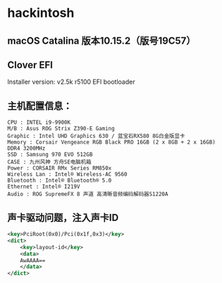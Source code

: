 # hackintosh



## macOS Catalina 版本10.15.2（版号19C57）



## Clover EFI

Installer version: v2.5k r5100 EFI bootloader



## 主机配置信息：

```
CPU : INTEL i9-9900K
M/B : Asus ROG Strix Z390-E Gaming
Graphic : Intel UHD Graphics 630 / 蓝宝石RX580 8G白金版显卡
Memory : Corsair Vengeance RGB Black PRO 16GB (2 x 8GB + 2 x 16GB) DDR4 3200MHz
SSD : Samsung 970 EVO 512GB
CASE : 九州风神 方舟SE电脑机箱
Power : CORSAIR RMx Series RM850x
Wireless Lan : Intel® Wireless-AC 9560
Bluetooth : Intel® Bluetooth® 5.0
Ethernet : Intel® I219V
Audio : ROG SupremeFX 8 声道 高清晰音频编码解码器S1220A
```



## 声卡驱动问题，注入声卡ID

```xml
<key>PciRoot(0x0)/Pci(0x1f,0x3)</key>
<dict>
	<key>layout-id</key>
	<data>
	AwAAAA==
	</data>
</dict>
```





